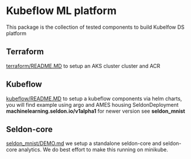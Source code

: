 # Kubeflow ML platform
This package is the collection of tested components to build Kubelfow DS platform

## Terraform
[terraform/README.MD]() to setup an AKS cluster cluster and ACR 

## Kubeflow
[kubeflow/README.MD]() to setup a kubeflow components via helm charts, you will find example using argo 
and AMES housing SeldonDeployment **machinelearning.seldon.io/v1alpha1**  for newer version see **seldon_mnist**

## Seldon-core
[seldon_mnist/DEMO.md]() we setup a standalone seldon-core and seldon-core analytics. 
We do best effort to make this running on minikube. 